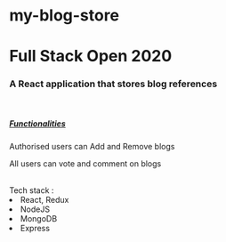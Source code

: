 # my-blog-store 
# Full Stack Open 2020
<h3>A React application that stores blog references</h3>
<br/>
<h5><u>Functionalities</u></h5>
<p>Authorised users can Add and Remove blogs </p>
<p>All users can vote and comment on blogs</p>
<br/>
Tech stack :
<br />
<li>React, Redux</li>
<li>NodeJS</li>
<li>MongoDB</li>
<li>Express</li>
